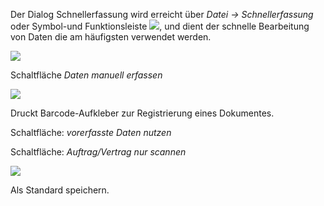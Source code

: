 Der Dialog Schnellerfassung wird erreicht über *Datei → Schnellerfassung* oder Symbol-und Funktionsleiste ![](http://xpecto.github.io/docs/img/img_1442999858597.png), und dient der schnelle Bearbeitung von Daten die am häufigsten verwendet werden.

![](http://xpecto.github.io/docs/img/img_1442999939016.png)

Schaltfläche *Daten manuell erfassen*

![](http://xpecto.github.io/docs/img/img_1443000322630.png)

Druckt Barcode-Aufkleber zur Registrierung eines Dokumentes.

Schaltfläche: *vorerfasste Daten nutzen*

Schaltfläche: *Auftrag/Vertrag nur scannen*

![](http://xpecto.github.io/docs/img/img_1443000902734.png)

Als Standard speichern.


